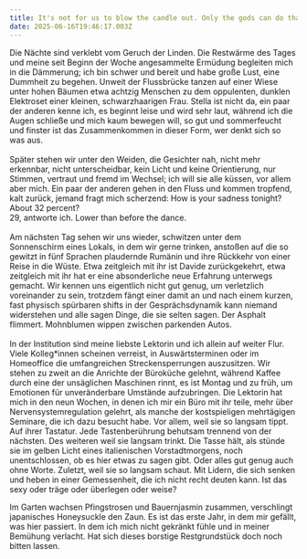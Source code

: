 ```yaml
---
title: It's not for us to blow the candle out. Only the gods can do that.
date: 2025-06-16T19:46:17.003Z
---
```

Die Nächte sind verklebt vom Geruch der Linden. Die Restwärme des Tages und meine seit Beginn der Woche angesammelte Ermüdung begleiten mich in die Dämmerung; ich bin schwer und bereit und habe große Lust, eine Dummheit zu begehen. Unweit der Flussbrücke tanzen auf einer Wiese unter hohen Bäumen etwa achtzig Menschen zu dem oppulenten, dunklen Elektroset einer kleinen, schwarzhaarigen Frau. Stella ist nicht da, ein paar der anderen kenne ich, es beginnt leise und wird sehr laut, während ich die Augen schließe und mich kaum bewegen will, so gut und sommerfeucht und finster ist das Zusammenkommen in dieser Form, wer denkt sich so was aus.\
\
Später stehen wir unter den Weiden, die Gesichter nah, nicht mehr erkennbar, nicht unterscheidbar, kein Licht und keine Orientierung, nur Stimmen, vertraut und fremd im Wechsel; ich will sie alle küssen, vor allem aber mich. Ein paar der anderen gehen in den Fluss und kommen tropfend, kalt zurück, jemand fragt mich scherzend: How is your sadness tonight? About 32 percent?\
29, antworte ich. Lower than before the dance.\
\
Am nächsten Tag sehen wir uns wieder, schwitzen unter dem Sonnenschirm eines Lokals, in dem wir gerne trinken, anstoßen auf die so gewitzt in fünf Sprachen plaudernde Rumänin und ihre Rückkehr von einer Reise in die Wüste. Etwa zeitgleich mit ihr ist Davide zurückgekehrt, etwa zeitgleich mit ihr hat er eine absonderliche neue Erfahrung unterwegs gemacht. Wir kennen uns eigentlich nicht gut genug, um verletzlich voreinander zu sein, trotzdem fängt einer damit an und nach einem kurzen, fast physisch spürbaren shifts in der Gesprächsdynamik kann niemand widerstehen und alle sagen Dinge, die sie selten sagen. Der Asphalt flimmert. Mohnblumen wippen zwischen parkenden Autos.\
\
In der Institution sind meine liebste Lektorin und ich allein auf weiter Flur. Viele Kolleg*innen scheinen verreist, in Auswärtsterminen oder im Homeoffice die umfangreichen Streckensperrungen auszusitzen. Wir stehen zu zweit an die Anrichte der Büroküche gelehnt, während Kaffee durch eine der unsäglichen Maschinen rinnt, es ist Montag und zu früh, um Emotionen für unveränderbare Umstände aufzubringen. Die Lektorin hat mich in den neun Wochen, in denen ich mir ein Büro mit ihr teile, mehr über Nervensystemregulation gelehrt, als manche der kostspieligen mehrtägigen Seminare, die ich dazu besucht habe. Vor allem, weil sie so langsam tippt. Auf ihrer Tastatur. Jede Tastenberührung behutsam trennend von der nächsten. Des weiteren weil sie langsam trinkt. Die Tasse hält, als stünde sie im gelben Licht eines italienischen Vorstadtmorgens, noch unentschlossen, ob es hier etwas zu sagen gibt. Oder alles gut genug auch ohne Worte. Zuletzt, weil sie so langsam schaut. Mit Lidern, die sich senken und heben in einer Gemessenheit, die ich nicht recht deuten kann. Ist das sexy oder träge oder überlegen oder weise?

Im Garten wachsen Pfingstrosen und Bauernjasmin zusammen, verschlingt japanisches Honeysuckle den Zaun. Es ist das erste Jahr, in dem mir gefällt, was hier passiert. In dem ich mich nicht gekränkt fühle und in meiner Bemühung verlacht. Hat sich dieses borstige Restgrundstück doch noch bitten lassen.